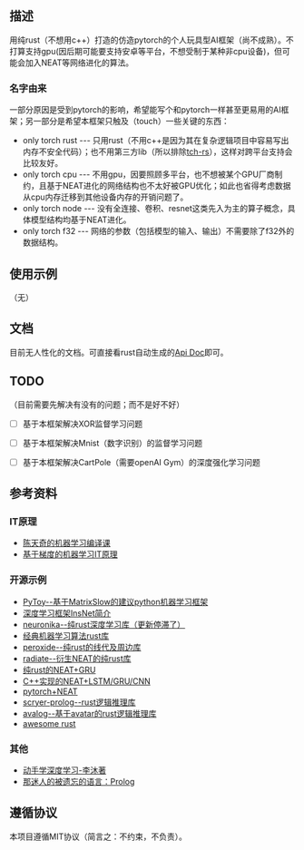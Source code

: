 ## 描述
用纯rust（不想用c++）打造的仿造pytorch的个人玩具型AI框架（尚不成熟）。不打算支持gpu(因后期可能要支持安卓等平台，不想受制于某种非cpu设备)，但可能会加入NEAT等网络进化的算法。
### 名字由来
一部分原因是受到pytorch的影响，希望能写个和pytorch一样甚至更易用的AI框架；另一部分是希望本框架只触及（touch）一些关键的东西：
- only torch rust --- 只用rust（不用c++是因为其在复杂逻辑项目中容易写出内存不安全代码）；也不用第三方lib（所以排除[tch-rs](https://github.com/LaurentMazare/tch-rs)），这样对跨平台支持会比较友好。
- only torch cpu --- 不用gpu，因要照顾多平台，也不想被某个GPU厂商制约，且基于NEAT进化的网络结构也不太好被GPU优化；如此也省得考虑数据从cpu内存迁移到其他设备内存的开销问题了。
- only torch node --- 没有全连接、卷积、resnet这类先入为主的算子概念，具体模型结构均基于NEAT进化。
- only torch f32 --- 网络的参数（包括模型的输入、输出）不需要除了f32外的数据结构。

## 使用示例
（无）

 ## 文档
目前无人性化的文档。可直接看rust自动生成的[Api Doc](https://docs.rs/only_torch)即可。

## TODO
（目前需要先解决有没有的问题；而不是好不好）
- [ ] 基于本框架解决XOR监督学习问题
- [ ] 基于本框架解决Mnist（数字识别）的监督学习问题
- [ ] 基于本框架解决CartPole（需要openAI Gym）的深度强化学习问题


## 参考资料
### IT原理
- [陈天奇的机器学习编译课](https://www.bilibili.com/video/BV15v4y1g7EU/?is_story_h5=false&p=1&share_from=ugc&share_medium=android&share_plat=android&share_session_id=5a312434-ccf7-4cb9-862a-17a601cc4d35&share_source=COPY&share_tag=s_i&timestamp=1661386914&unique_k=zCWMKGC&vd_source=3facc3cb195be0a27a0ea9a4eb3bb6fe)
- [基于梯度的机器学习IT原理](https://zhuanlan.zhihu.com/p/518198564)
### 开源示例
- [PyToy--基于MatrixSlow的建议python机器学习框架](https://github.com/ysj1173886760/PyToy)
- [深度学习框架InsNet简介](https://zhuanlan.zhihu.com/p/378684569)
- [neuronika--纯rust深度学习库（更新停滞了）](https://github.com/neuronika/neuronika)
- [经典机器学习算法rust库](https://github.com/rust-ml/linfa)
- [peroxide--纯rust的线代及周边库](https://crates.io/crates/peroxide)
- [radiate--衍生NEAT的纯rust库](https://github.com/pkalivas/radiate)
- [纯rust的NEAT+GRU](https://github.com/sakex/neat-gru-rust)
- [C++实现的NEAT+LSTM/GRU/CNN](https://github.com/travisdesell/exact)
- [pytorch+NEAT](https://github.com/ddehueck/pytorch-neat)
- [scryer-prolog--rust逻辑推理库](https://github.com/mthom/scryer-prolog)
- [avalog--基于avatar的rust逻辑推理库](https://crates.io/crates/avalog)
- [awesome rust](https://github.com/rust-unofficial/awesome-rust#genetic-algorithms)
### 其他
- [动手学深度学习-李沐著](https://zh-v2.d2l.ai/chapter_preliminaries/linear-algebra.html#subsec-lin-algebra-norms)
- [那迷人的被遗忘的语言：Prolog](https://zhuanlan.zhihu.com/p/41908829)

## 遵循协议
本项目遵循MIT协议（简言之：不约束，不负责）。
